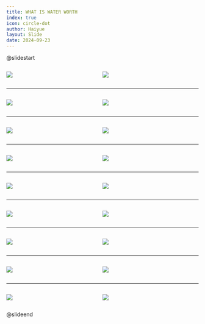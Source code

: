 ```yaml
---
title: WHAT IS WATER WORTH
index: true
icon: circle-dot
author: Haiyue
layout: Slide
date: 2024-09-23
---
```

 
@slidestart

<div style="display:flex">
<div style="flex:1">

![](https://raw.githubusercontent.com/yclord/reading/refs/heads/master/english/Level-W/WHAT%20IS%20WATER%20WORTH/001.webp)
</div>
<div style="flex:1">

![](https://raw.githubusercontent.com/yclord/reading/refs/heads/master/english/Level-W/WHAT%20IS%20WATER%20WORTH/002.webp)
</div>
</div>

---

<div style="display:flex">
<div style="flex:1">

![](https://raw.githubusercontent.com/yclord/reading/refs/heads/master/english/Level-W/WHAT%20IS%20WATER%20WORTH/003.webp)
</div>
<div style="flex:1">

![](https://raw.githubusercontent.com/yclord/reading/refs/heads/master/english/Level-W/WHAT%20IS%20WATER%20WORTH/004.webp)
</div>
</div>

---

<div style="display:flex">
<div style="flex:1">

![](https://raw.githubusercontent.com/yclord/reading/refs/heads/master/english/Level-W/WHAT%20IS%20WATER%20WORTH/005.webp)
</div>
<div style="flex:1">

![](https://raw.githubusercontent.com/yclord/reading/refs/heads/master/english/Level-W/WHAT%20IS%20WATER%20WORTH/006.webp)
</div>
</div>

---

<div style="display:flex">
<div style="flex:1">

![](https://raw.githubusercontent.com/yclord/reading/refs/heads/master/english/Level-W/WHAT%20IS%20WATER%20WORTH/007.webp)
</div>
<div style="flex:1">

![](https://raw.githubusercontent.com/yclord/reading/refs/heads/master/english/Level-W/WHAT%20IS%20WATER%20WORTH/008.webp)
</div>
</div>

---

<div style="display:flex">
<div style="flex:1">

![](https://raw.githubusercontent.com/yclord/reading/refs/heads/master/english/Level-W/WHAT%20IS%20WATER%20WORTH/009.webp)
</div>
<div style="flex:1">

![](https://raw.githubusercontent.com/yclord/reading/refs/heads/master/english/Level-W/WHAT%20IS%20WATER%20WORTH/010.webp)
</div>
</div>

---

<div style="display:flex">
<div style="flex:1">

![](https://raw.githubusercontent.com/yclord/reading/refs/heads/master/english/Level-W/WHAT%20IS%20WATER%20WORTH/011.webp)
</div>
<div style="flex:1">

![](https://raw.githubusercontent.com/yclord/reading/refs/heads/master/english/Level-W/WHAT%20IS%20WATER%20WORTH/012.webp)
</div>
</div>

---

<div style="display:flex">
<div style="flex:1">

![](https://raw.githubusercontent.com/yclord/reading/refs/heads/master/english/Level-W/WHAT%20IS%20WATER%20WORTH/013.webp)
</div>
<div style="flex:1">

![](https://raw.githubusercontent.com/yclord/reading/refs/heads/master/english/Level-W/WHAT%20IS%20WATER%20WORTH/014.webp)
</div>
</div>

---

<div style="display:flex">
<div style="flex:1">

![](https://raw.githubusercontent.com/yclord/reading/refs/heads/master/english/Level-W/WHAT%20IS%20WATER%20WORTH/015.webp)
</div>
<div style="flex:1">

![](https://raw.githubusercontent.com/yclord/reading/refs/heads/master/english/Level-W/WHAT%20IS%20WATER%20WORTH/016.webp)
</div>
</div>

---

<div style="display:flex">
<div style="flex:1">

![](https://raw.githubusercontent.com/yclord/reading/refs/heads/master/english/Level-W/WHAT%20IS%20WATER%20WORTH/017.webp)
</div>
<div style="flex:1">

![](https://raw.githubusercontent.com/yclord/reading/refs/heads/master/english/Level-W/WHAT%20IS%20WATER%20WORTH/018.webp)
</div>
</div>

@slideend